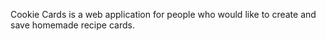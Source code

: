 Cookie Cards is a web application for people who would like to create and save homemade recipe cards.